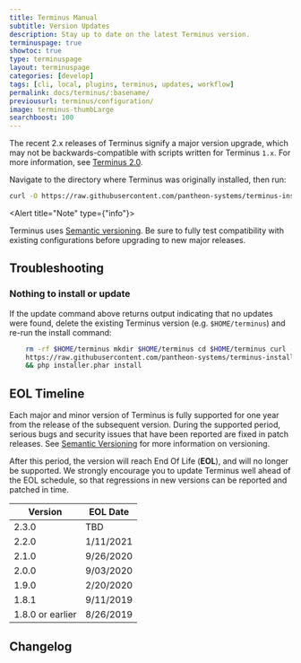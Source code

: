 ```yaml
---
title: Terminus Manual
subtitle: Version Updates
description: Stay up to date on the latest Terminus version.
terminuspage: true
showtoc: true
type: terminuspage
layout: terminuspage
categories: [develop]
tags: [cli, local, plugins, terminus, updates, workflow]
permalink: docs/terminus/:basename/
previousurl: terminus/configuration/
image: terminus-thumbLarge
searchboost: 100
---
```


<Alert title="Warning" type="danger">

The recent 2.x releases of Terminus signify a major version upgrade, which may not be backwards-compatible with scripts written for Terminus `1.x`. For more information, see [Terminus 2.0](/terminus-2-0).

</Alert>

<TerminusVersion text="Update to the Current Release" />

Navigate to the directory where Terminus was originally installed, then run:

```bash
curl -O https://raw.githubusercontent.com/pantheon-systems/terminus-installer/master/builds/installer.phar && php installer.phar update
```

<Alert title="Note" type={"info"}>

Terminus uses [Semantic versioning](https://semver.org/). Be sure to fully
test compatibility with existing configurations before upgrading to new major
releases.

</Alert>

## Troubleshooting

### Nothing to install or update

If the update command above returns output indicating that no updates were found, delete the existing Terminus version (e.g. <code>\$HOME/terminus</code>) and re-run the install command:

```bash
    rm -rf $HOME/terminus mkdir $HOME/terminus cd $HOME/terminus curl -O
    https://raw.githubusercontent.com/pantheon-systems/terminus-installer/master/builds/installer.phar
    && php installer.phar install
```

## EOL Timeline

Each major and minor version of Terminus is fully supported for one year from the release of the subsequent version. During the supported period, serious bugs and security issues that have been reported are fixed in patch releases. See [Semantic Versioning](https://semver.org/) for more information on versioning.

After this period, the version will reach End Of Life (**EOL**), and will no longer be supported. We strongly encourage you to update Terminus well ahead of the EOL schedule, so that regressions in new versions can be reported and patched in time.

| Version           | EOL Date  |
| ----------------- | --------- |
| 2.3.0             | TBD       |
| 2.2.0             | 1/11/2021 |
| 2.1.0             | 9/26/2020 |
| 2.0.0             | 9/03/2020 |
| 1.9.0             | 2/20/2020 |
| 1.8.1             | 9/11/2019 |
| 1.8.0  or earlier | 8/26/2019 |

## Changelog

<Releases />
